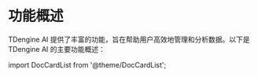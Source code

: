 # 功能概述

TDengine AI 提供了丰富的功能，旨在帮助用户高效地管理和分析数据。以下是 TDengine AI 的主要功能概述：

import DocCardList from '@theme/DocCardList';

<DocCardList />
